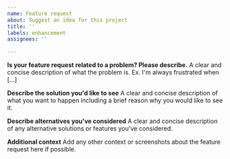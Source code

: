 ```yaml
---
name: Feature request
about: Suggest an idea for this project
title: ''
labels: enhancement
assignees: ''

---
```


**Is your feature request related to a problem? Please describe.**
A clear and concise description of what the problem is. Ex. I'm always frustrated when [...]

**Describe the solution you'd like to see**
A clear and concise description of what you want to happen including a brief reason why you would like to see it.

**Describe alternatives you've considered**
A clear and concise description of any alternative solutions or features you've considered.

**Additional context**
Add any other context or screenshots about the feature request here if possible.
